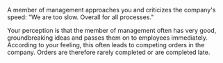 A member of management approaches you and criticizes the company's speed: &quot;We are too slow. Overall for all processes.&quot;

Your perception is that the member of management often has very good, groundbreaking ideas and passes them on to employees immediately. According to your feeling, this often leads to competing orders in the company. Orders are therefore rarely completed or are completed late.
